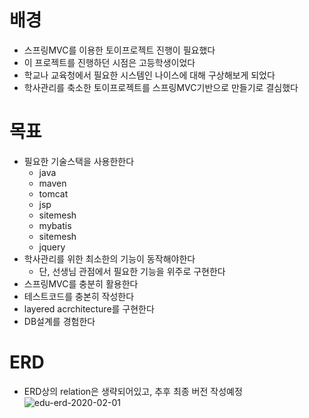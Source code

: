# 배경
* 스프링MVC를 이용한 토이프로젝트 진행이 필요했다
* 이 프로젝트를 진행하던 시점은 고등학생이었다
* 학교나 교육청에서 필요한 시스템인 나이스에 대해 구상해보게 되었다
* 학사관리를 축소한 토이프로젝트를 스프링MVC기반으로 만들기로 결심했다

# 목표
* 필요한 기술스택을 사용한한다
  * java
  * maven
  * tomcat
  * jsp
  * sitemesh
  * mybatis
  * sitemesh
  * jquery
* 학사관리를 위한 최소한의 기능이 동작해야한다
  * 단, 선생님 관점에서 필요한 기능을 위주로 구현한다
* 스프링MVC를 충분히 활용한다
* 테스트코드를 충본히 작성한다
* layered acrchitecture를 구현한다
* DB설계를 경험한다

# ERD
* ERD상의 relation은 생략되어있고, 추후 최종 버전 작성예정
![edu-erd-2020-02-01](https://user-images.githubusercontent.com/45488643/73585592-e6e22000-44e5-11ea-96c4-5f420f4a0c67.png)
